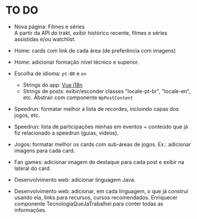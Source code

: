 # TO DO

* Nova página: Filmes e séries  
A partir da API do trakt, exibir histórico recente, filmes e séries assistidas e/ou watchlist.

* Home: cards com link de cada área (de preferência com imagens)

* Home: adicionar formação nível técnico e superior.

* Escolha de idioma: `pt-BR` e `en`
	* Strings do app: [Vue i18n](https://kazupon.github.io/vue-i18n/)
	* Strings de posts: exibir/esconder classes "locale-pt-br", "locale-en", etc. Abstrair com componente `WpPostContent`

* Speedrun: formatar melhor a lista de recordes, incluindo capas dos jogos, etc.

* Speedrun: lista de participações minhas em eventos + conteúdo que já fiz relacionado a speedrun (guias, vídeos).

* Jogos: formatar melhor os cards com sub-áreas de jogos. Ex.: adicionar imagens para cada card.

* Fan games: adicionar imagem de destaque para cada post e exibir na lateral do card.

* Desenvolvimento web: adicionar linguagem Java.

* Desenvolvimento web: adicionar, em cada linguagem, o que já construí usando ela, links para recursos, cursos recomendados. Enriquecer componente TecnologiaQueJaTrabalhei para conter todas as informações.